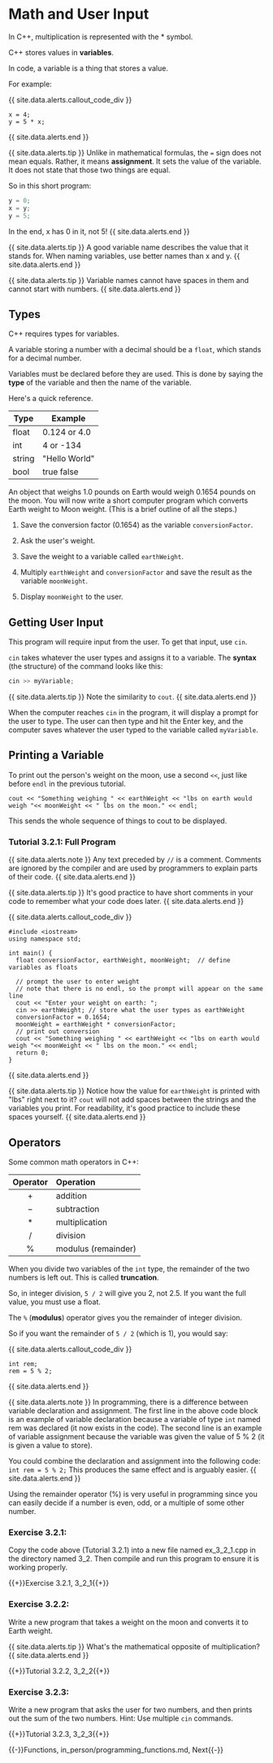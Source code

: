 # Math and User Input

In C++, multiplication is represented with the * symbol.

C++ stores values in **variables**.

In code, a variable is a thing that stores a value.

For example:

{{ site.data.alerts.callout_code_div }}
```
x = 4;
y = 5 * x;
```
{{ site.data.alerts.end }}

{{ site.data.alerts.tip }}
Unlike in mathematical formulas, the `=` sign does not mean equals. Rather, it means **assignment**. It sets the value of the variable. It does not state that those two things are equal.

So in this short program:

```cpp
y = 0;
x = y;
y = 5;
```

In the end, x has 0 in it, not 5!
{{ site.data.alerts.end }}

{{ site.data.alerts.tip }}
A good variable name describes the value that it stands for. When naming variables, use better names than x and y. 
{{ site.data.alerts.end }}

{{ site.data.alerts.tip }}
Variable names cannot have spaces in them and cannot start with numbers.
{{ site.data.alerts.end }}

## Types

C++ requires types for variables.

A variable storing a number with a decimal should be a `float`, which stands for a decimal number.

Variables must be declared before they are used. This is done by saying the **type** of the variable and then the name of the variable.

Here's a quick reference.

Type    | Example
--------|-------------
float	| 0.124 or 4.0
int	    | 4 or -134
string	| "Hello World"
bool	| true false

An object that weighs 1.0 pounds on Earth would weigh 0.1654 pounds on the moon. You will now write a short computer program which converts Earth weight to Moon weight. (This is a brief outline of all the steps.)

1. Save the conversion factor (0.1654) as the variable `conversionFactor`.

2. Ask the user's weight.

3. Save the weight to a variable called `earthWeight`.

4. Multiply `earthWeight` and `conversionFactor` and save the result as the variable `moonWeight`.

5. Display `moonWeight` to the user.

## Getting User Input

This program will require input from the user. To get that input, use `cin`.

`cin` takes whatever the user types and assigns it to a variable. The **syntax** (the structure) of the command looks like this:

```cpp
cin >> myVariable;
```

{{ site.data.alerts.tip }}
Note the similarity to `cout`.
{{ site.data.alerts.end }}

When the computer reaches `cin` in the program, it will display a prompt for the user to type. The user can then type and hit the Enter key, and the computer saves whatever the user typed to the variable called `myVariable`.

## Printing a Variable

To print out the person's weight on the moon, use a second `<<`, just like before `endl` in the previous tutorial.

```
cout << "Something weighing " << earthWeight << "lbs on earth would weigh "<< moonWeight << " lbs on the moon." << endl;
```

This sends the whole sequence of things to cout to be displayed.

### Tutorial 3.2.1: Full Program

{{ site.data.alerts.note }}
Any text preceded by `//` is a comment.
Comments are ignored by the compiler and are used by programmers to explain parts of their code.
{{ site.data.alerts.end }}

{{ site.data.alerts.tip }}
It's good practice to have short comments in your code to remember what your code does later.
{{ site.data.alerts.end }}

{{ site.data.alerts.callout_code_div }}
```
#include <iostream>
using namespace std;

int main() {
  float conversionFactor, earthWeight, moonWeight;  // define variables as floats

  // prompt the user to enter weight
  // note that there is no endl, so the prompt will appear on the same line
  cout << "Enter your weight on earth: ";
  cin >> earthWeight; // store what the user types as earthWeight
  conversionFactor = 0.1654;
  moonWeight = earthWeight * conversionFactor;
  // print out conversion
  cout << "Something weighing " << earthWeight << "lbs on earth would weigh "<< moonWeight << " lbs on the moon." << endl;  
  return 0;
}
```
{{ site.data.alerts.end }}

{{ site.data.alerts.tip }}
Notice how the value for `earthWeight` is printed with "lbs" right next to it? `cout` will not add spaces between the strings and the variables you print. For readability, it's good practice to include these spaces yourself.
{{ site.data.alerts.end }}


## Operators

Some common math operators in C++:

Operator |	Operation
:-------:|:---------
+	     | addition
−	     | subtraction
*	     | multiplication
/	     | division
%	     | modulus (remainder)

When you divide two variables of the `int` type, the remainder of the two numbers is left out. This is called **truncation**.

So, in integer division, `5 / 2` will give you 2, not 2.5. If you want the full value, you must use a float.

The `%` (**modulus**) operator gives you the remainder of integer division.

So if you want the remainder of `5 / 2` (which is 1), you would say:

{{ site.data.alerts.callout_code_div }}
```
int rem;
rem = 5 % 2;
```
{{ site.data.alerts.end }}

{{ site.data.alerts.note }}
In programming, there is a difference between variable declaration and assignment. The first line in the above code block is an example of variable declaration because a variable of type `int` named rem was declared (it now exists in the code). The second line is an example of variable assignment because the variable was given the value of 5 % 2 (it is given a value to store).

You could combine the declaration and assignment into the following code: `int rem = 5 % 2;`
This produces the same effect and is arguably easier.
{{ site.data.alerts.end }}

Using the remainder operator (%) is very useful in programming since you can easily decide if a number is even, odd, or a multiple of some other number.

### Exercise 3.2.1:
Copy the code above (Tutorial 3.2.1) into a new file named ex_3_2_1.cpp in the directory named 3_2. Then compile and run this program to ensure it is working properly.

{{+}}Exercise 3.2.1, 3_2_1{{+}}

### Exercise 3.2.2:

Write a new program that takes a weight on the moon and converts it to Earth weight.

{{ site.data.alerts.tip }}
What's the mathematical opposite of multiplication?
{{ site.data.alerts.end }}

{{+}}Tutorial 3.2.2, 3_2_2{{+}}

### Exercise 3.2.3:

Write a new program that asks the user for two numbers, and then prints out the sum of the two numbers. Hint: Use multiple `cin` commands.

{{+}}Tutorial 3.2.3, 3_2_3{{+}}

{{-}}Functions, in_person/programming_functions.md, Next{{-}}
